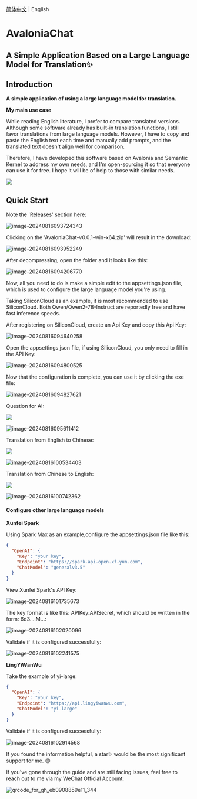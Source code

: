 [简体中文](./README.zh.md) | English

# AvaloniaChat

## A Simple Application Based on a Large Language Model for Translation✨

## Introduction

**A simple application of using a large language model for translation.**

**My main use case**

While reading English literature, I prefer to compare translated versions. Although some software already has built-in translation functions, I still favor translations from large language models. However, I have to copy and paste the English text each time and manually add prompts, and the translated text doesn't align well for comparison.

Therefore, I have developed this software based on Avalonia and Semantic Kernel to address my own needs, and I'm open-sourcing it so that everyone can use it for free. I hope it will be of help to those with similar needs.

![](https://mingupupup.oss-cn-wuhan-lr.aliyuncs.com/imgs/AvaloniaChat02.png)

## Quick Start

Note the 'Releases' section here:

![image-20240816093724343](https://mingupupup.oss-cn-wuhan-lr.aliyuncs.com/imgs/image-20240816093724343.png)

Clicking on the 'AvaloniaChat-v0.0.1-win-x64.zip' will result in the download:

![image-20240816093952249](https://mingupupup.oss-cn-wuhan-lr.aliyuncs.com/imgs/image-20240816093952249.png)

After decompressing, open the folder and it looks like this:

![image-20240816094206770](https://mingupupup.oss-cn-wuhan-lr.aliyuncs.com/imgs/image-20240816094206770.png)

Now, all you need to do is make a simple edit to the appsettings.json file, which is used to configure the large language model you're using.

Taking SiliconCloud as an example, it is most recommended to use SiliconCloud. Both Qwen/Qwen2-7B-Instruct are reportedly free and have fast inference speeds.

After registering on SiliconCloud, create an Api Key and copy this Api Key:

![image-20240816094640258](https://mingupupup.oss-cn-wuhan-lr.aliyuncs.com/imgs/image-20240816094640258.png)

Open the appsettings.json file, if using SiliconCloud, you only need to fill in the API Key:

![image-20240816094800525](https://mingupupup.oss-cn-wuhan-lr.aliyuncs.com/imgs/image-20240816094800525.png)

Now that the configuration is complete, you can use it by clicking the exe file:

![image-20240816094827621](https://mingupupup.oss-cn-wuhan-lr.aliyuncs.com/imgs/image-20240816094827621.png)

Question for AI:

![](https://mingupupup.oss-cn-wuhan-lr.aliyuncs.com/imgs/AvaloniaChat-v0.0.1.gif)

![image-20240816095611412](https://mingupupup.oss-cn-wuhan-lr.aliyuncs.com/imgs/image-20240816095611412.png)

Translation from English to Chinese:

![](https://mingupupup.oss-cn-wuhan-lr.aliyuncs.com/imgs/AvaloniaChat-v0.0.1-2.gif)

![image-20240816100534403](https://mingupupup.oss-cn-wuhan-lr.aliyuncs.com/imgs/image-20240816100534403.png)

Translation from Chinese to English:

![](https://mingupupup.oss-cn-wuhan-lr.aliyuncs.com/imgs/AvaloniaChat-v0.0.1-3.gif)

![image-20240816100742362](https://mingupupup.oss-cn-wuhan-lr.aliyuncs.com/imgs/image-20240816100742362.png)

#### Configure other large language models

**Xunfei Spark**

Using Spark Max as an example,configure the appsettings.json file like this:

```json
{
  "OpenAI": {
    "Key": "your key",
    "Endpoint": "https://spark-api-open.xf-yun.com",
    "ChatModel": "generalv3.5"
  }
}
```

View Xunfei Spark's API Key:

![image-20240816101735673](https://mingupupup.oss-cn-wuhan-lr.aliyuncs.com/imgs/image-20240816101735673.png)

The key format is like this: APIKey:APISecret, which should be written in the form: 6d3...:M...:

![image-20240816102020096](https://mingupupup.oss-cn-wuhan-lr.aliyuncs.com/imgs/image-20240816102020096.png)

Validate if it is configured successfully:

![image-20240816102241575](https://mingupupup.oss-cn-wuhan-lr.aliyuncs.com/imgs/image-20240816102241575.png)

**LingYiWanWu**

Take the example of yi-large: 

```json
{
  "OpenAI": {
    "Key": "your key",
    "Endpoint": "https://api.lingyiwanwu.com",
    "ChatModel": "yi-large"
  }
}
```

Validate if it is configured successfully:

![image-20240816102914568](https://mingupupup.oss-cn-wuhan-lr.aliyuncs.com/imgs/image-20240816102914568.png)

If you found the information helpful, a star✨ would be the most significant support for me. 😊

If you've gone through the guide and are still facing issues, feel free to reach out to me via my WeChat Official Account:

![qrcode_for_gh_eb0908859e11_344](https://mingupupup.oss-cn-wuhan-lr.aliyuncs.com/imgs/qrcode_for_gh_eb0908859e11_344.jpg)



